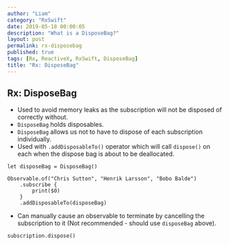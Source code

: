 ```yaml
---
author: "Liam"
category: "RxSwift"
date: 2019-05-18 00:00:05
description: "What is a DisposeBag?"
layout: post
permalink: rx-disposebag
published: true
tags: [Rx, ReactiveX, RxSwift, DisposeBag]
title: "Rx: DisposeBag"
---
```


## Rx: DisposeBag

- Used to avoid memory leaks as the subscription will not be disposed of correctly without.
- `DisposeBag` holds disposables.
- `DisposeBag` allows us not to have to dispose of each subscription individually.
- Used with `.addDisposableTo()` operator which will call `dispose()` on each when the dispose bag is about to be deallocated.

```
let disposeBag = DisposeBag()

Observable.of("Chris Sutton", "Henrik Larsson", "Bobo Balde")
	.subscribe {
		print($0)
	}
	.addDisposableTo(disposeBag)
```

- Can manually cause an observable to terminate by cancelling the subscription to it (Not recommended - should use `disposeBag` above).

```
subscription.dispose()
```

